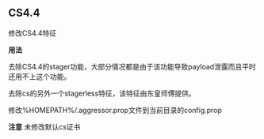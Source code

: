 ## CS4.4

修改CS4.4特征

**用法**

去除CS4.4的stager功能，大部分情况都是由于该功能导致payload泄露而且平时还用不上这个功能。

去除cs的另外一个stagerless特征，该特征由东皇师傅提供。

修改%HOMEPATH%/.aggressor.prop文件到当前目录的config.prop

**注意** 
未修改默认cs证书
